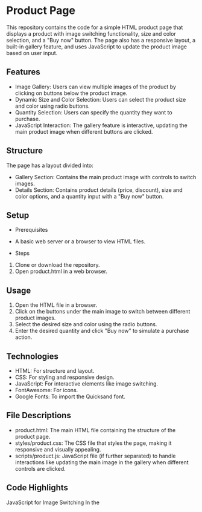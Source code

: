 # Product Page
This repository contains the code for a simple HTML product page that displays a product with image 
switching functionality, size and color selection, and a "Buy now" button. 
The page also has a responsive layout, a built-in gallery feature, and uses JavaScript to update the 
product image based on user input.

## Features
* Image Gallery: Users can view multiple images of the product by clicking on buttons below the product image.
* Dynamic Size and Color Selection: Users can select the product size and color using radio buttons.
* Quantity Selection: Users can specify the quantity they want to purchase.
* JavaScript Interaction: The gallery feature is interactive, updating the main product image when different buttons are clicked.

## Structure
The page has a layout divided into:

* Gallery Section: Contains the main product image with controls to switch images.
* Details Section: Contains product details (price, discount), size and color options, and a quantity input with a "Buy now" button.

## Setup
- Prerequisites
* A basic web server or a browser to view HTML files.
- Steps
1. Clone or download the repository.
2. Open product.html in a web browser.
   
## Usage
1. Open the HTML file in a browser.
2. Click on the buttons under the main image to switch between different product images.
3. Select the desired size and color using the radio buttons.
4. Enter the desired quantity and click "Buy now" to simulate a purchase action.

## Technologies
* HTML: For structure and layout.
* CSS: For styling and responsive design.
* JavaScript: For interactive elements like image switching.
* FontAwesome: For icons.
* Google Fonts: To import the Quicksand font.

## File Descriptions
* product.html: The main HTML file containing the structure of the product page.
* styles/product.css: The CSS file that styles the page, making it responsive and visually appealing.
* scripts/product.js: JavaScript file (if further separated) to handle interactions like updating the main image in the gallery when different controls are clicked.

## Code Highlights
JavaScript for Image Switching
In the <script> tag of the HTML file, a JavaScript function is written to handle the gallery image switching functionality. This code dynamically updates the src attribute of the productImg element based on the selected button and adds an active class for visual feedback.

This readme provides an overview and guide to using the product page. For additional customization, adjust the CSS and JavaScript files as needed.
